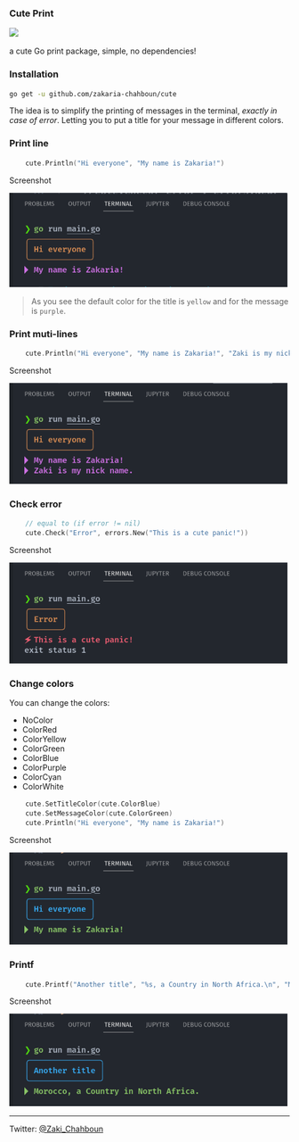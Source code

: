 ### Cute Print

<img src="https://raw.githubusercontent.com/zakaria-chahboun/ZakiQtProjects/master/IMAGE1.png">

a cute Go print package, simple, no dependencies!

### Installation
```zsh
go get -u github.com/zakaria-chahboun/cute
```
The idea is to simplify the printing of messages in the terminal, *exactly in case of error*. Letting you to put a title for your message in different colors.

### Print line
```go
	cute.Println("Hi everyone", "My name is Zakaria!")
```

Screenshot

<img src="./screenshots/01.png" alt="print line" width=500/>

> As you see the default color for the title is `yellow` and for the message is `purple`.

### Print muti-lines
```go
	cute.Println("Hi everyone", "My name is Zakaria!", "Zaki is my nick name.")
```

Screenshot

<img src="./screenshots/02.png" alt="print line" width=500/>

### Check error
```go
    // equal to (if error != nil)
	cute.Check("Error", errors.New("This is a cute panic!"))
```

Screenshot


<img src="./screenshots/03.png" alt="print line" width=500/>

### Change colors
You can change the colors:
* NoColor
* ColorRed 
* ColorYellow
* ColorGreen 
* ColorBlue  
* ColorPurple
* ColorCyan   
* ColorWhite 

```go
	cute.SetTitleColor(cute.ColorBlue)
	cute.SetMessageColor(cute.ColorGreen)
	cute.Println("Hi everyone", "My name is Zakaria!")
```

Screenshot


<img src="./screenshots/04.png" alt="print line" width=500/>

### Printf
```go
	cute.Printf("Another title", "%s, a Country in North Africa.\n", "Morocco")
```

Screenshot


<img src="./screenshots/05.png" alt="print line" width=500/>

-------
Twitter: [@Zaki_Chahboun](https://twitter.com/zaki_chahboun)
	